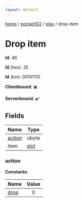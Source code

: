 ```yaml
---
layout: default
---
```


[home](/)  /  [pocket102](/protocol/pocket102)  /  [play](/protocol/pocket102/play)  /  drop-item

# Drop item

**Id**: 46

**Id** (hex): 2E

**Id** (bin): 00101110

**Clientbound**: ✖️

**Serverbound**: ✔️

## Fields

Name | Type
---|---
[action](#action) | ubyte
item | [slot](/protocol/pocket102/types/slot)

### action

**Constants**:

Name | Value
---|:---:
[drop](action_drop) | 0
